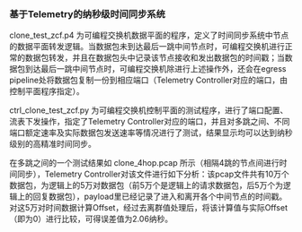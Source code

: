 ### 基于Telemetry的纳秒级时间同步系统

clone_test_zcf.p4 为可编程交换机数据平面的程序，定义了时间同步系统中节点的数据平面转发逻辑。当数据包未到达最后一跳中间节点时，可编程交换机进行正常的数据包转发，并且在数据包头中记录该节点接收和发出数据包的时间戳；当数据包到达最后一跳中间节点时，可编程交换机除进行上述操作外，还会在egress pipeline处将数据包复制一份到相应端口（Telemetry Controller对应的端口，由控制平面程序指定）。

ctrl_clone_test_zcf.py 为可编程交换机控制平面的测试程序，进行了端口配置、流表下发操作，指定了Telemetry Controller对应的端口，并且对多跳之间、不同端口额定速率及实际数据包发送速率等情况进行了测试，结果显示均可以达到纳秒级别的高精准时间同步。

在多跳之间的一个测试结果如 clone_4hop.pcap 所示（相隔4跳的节点间进行时间同步），Telemetry Controller对该文件进行如下分析：该pcap文件共有10万个数据包，为逻辑上的5万对数据包（前5万个是逻辑上的请求数据包，后5万个为逻辑上的回复数据包），payload里已经记录了进入和离开各个中间节点的时间戳。对这5万对时间数据计算Offset，经过去离群值处理后，将该计算值与实际Offset（即为0）进行比较，可得误差值为2.06纳秒。

